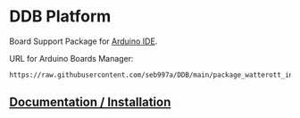 # DDB Platform
Board Support Package for [Arduino IDE](http://darcy.rsgc.on.ca/ACES/PCBs/images/DDBv7.png).

URL for Arduino Boards Manager:
```
https://raw.githubusercontent.com/seb997a/DDB/main/package_watterott_index.json
```

## [Documentation / Installation](https://learn.watterott.com/arduino/watterott-boards/)
